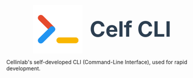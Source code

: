 <p style="display:flex;align-items:center;justify-content:center;">
  <img src="/cellinlab-CLI.png" width="130" height="130" alt="cellinlab-CLI logo"/>
  <span style="font-size: 4em;font-weight: 700;color: #2c3e50;margin-left: 20px;"
  >Celf CLI</span>
</p>

Cellinlab's self-developed CLI (Command-Line Interface), used for rapid development.
